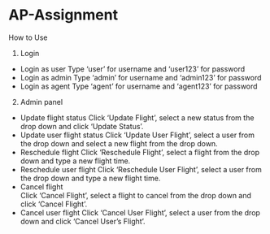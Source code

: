 # AP-Assignment
How to Use 

1. Login 
- Login as user 
  Type ‘user’ for username and ‘user123’ for password 
- Login as admin 
  Type ‘admin’ for username and ‘admin123’ for password 
- Login as agent 
  Type ‘agent’ for username and ‘agent123’ for password 
 
2. Admin panel 
- Update flight status 
  Click ‘Update Flight’, select a new status from the drop down and click ‘Update Status’. 
- Update user flight status 
  Click ‘Update User Flight’, select a user from the drop down and select a new flight from the drop down. 
- Reschedule flight 
  Click ‘Reschedule Flight’, select a flight from the drop down and type a new flight time. 
- Reschedule user flight 
  Click ‘Reschedule User Flight’, select a user from the drop down and type a new flight time. 
- Cancel flight  
  Click ‘Cancel Flight’, select a flight to cancel from the drop down and click ‘Cancel Flight’. 
- Cancel user flight 
  Click ‘Cancel User Flight’, select a user from the drop down and click ‘Cancel User’s Flight’. 

